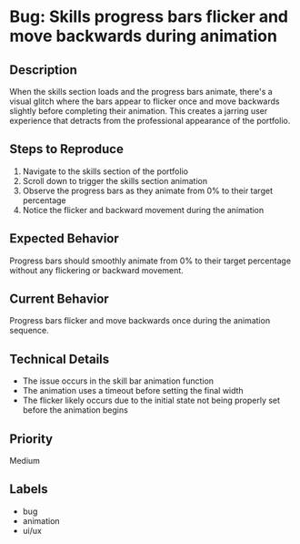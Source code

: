 # Bug: Skills progress bars flicker and move backwards during animation

## Description
When the skills section loads and the progress bars animate, there's a visual glitch where the bars appear to flicker once and move backwards slightly before completing their animation. This creates a jarring user experience that detracts from the professional appearance of the portfolio.

## Steps to Reproduce
1. Navigate to the skills section of the portfolio
2. Scroll down to trigger the skills section animation
3. Observe the progress bars as they animate from 0% to their target percentage
4. Notice the flicker and backward movement during the animation

## Expected Behavior
Progress bars should smoothly animate from 0% to their target percentage without any flickering or backward movement.

## Current Behavior
Progress bars flicker and move backwards once during the animation sequence.

## Technical Details
- The issue occurs in the skill bar animation function
- The animation uses a timeout before setting the final width
- The flicker likely occurs due to the initial state not being properly set before the animation begins

## Priority
Medium

## Labels
- bug
- animation
- ui/ux 